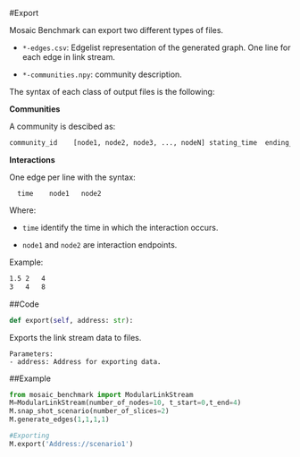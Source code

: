 #Export

Mosaic Benchmark can export two different types of files.

 - ``*-edges.csv``: Edgelist representation of the generated graph. One line for each edge in link stream.

 - ``*-communities.npy``: community description.

 
The syntax of each class of output files is the following:

**Communities**

A community is descibed as:
```bash
community_id	[node1, node2, node3, ..., nodeN] stating_time  ending_time
```

**Interactions**
 
One edge per line with the syntax:

``	time	node1	node2``

Where:

 - ``time`` identify the time in which the interaction occurs.

- ``node1`` and ``node2`` are interaction endpoints.

  
Example:
```bash
1.5	2	4
3	4	8
```
##Code
```python
def export(self, address: str):
```
Exports the link stream data to files.

    Parameters:
    - address: Address for exporting data.

##Example
```python
from mosaic_benchmark import ModularLinkStream
M=ModularLinkStream(number_of_nodes=10, t_start=0,t_end=4)
M.snap_shot_scenario(number_of_slices=2)
M.generate_edges(1,1,1,1)

#Exporting
M.export('Address://scenario1')
```

